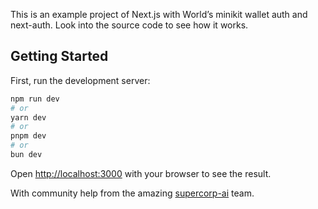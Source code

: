 This is an example project of Next.js with World’s minikit wallet auth and next-auth.
Look into the source code to see how it works.

## Getting Started

First, run the development server:

```bash
npm run dev
# or
yarn dev
# or
pnpm dev
# or
bun dev
```

Open [http://localhost:3000](http://localhost:3000) with your browser to see the result.


With community help from the amazing [supercorp-ai](https://github.com/supercorp-ai) team.
